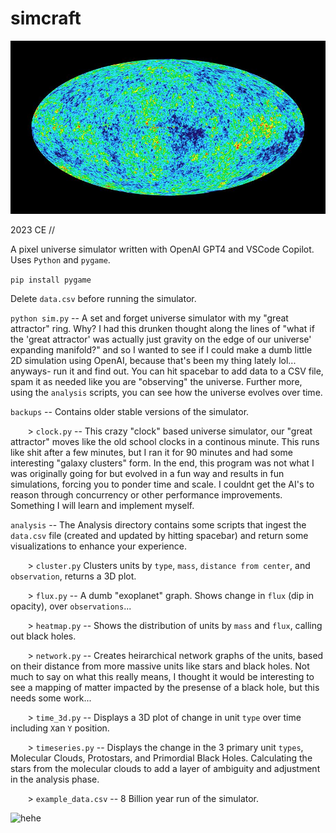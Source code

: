 # simcraft
![hehe](/assets/cmb.jpg)

2023 CE //

A pixel universe simulator written with OpenAI GPT4 and VSCode Copilot. Uses `Python` and `pygame`.

```pip install pygame```

Delete `data.csv` before running the simulator.

```python sim.py``` -- A set and forget universe simulator with my "great attractor" ring. Why? I had this drunken thought along the lines of "what if the 'great attractor' was actually just gravity on the edge of our universe' expanding manifold?" and so I wanted to see if I could make a dumb little 2D simulation using OpenAI, because that's been my thing lately lol... anyways- run it and find out. You can hit spacebar to add data to a CSV file, spam it as needed like you are "observing" the universe. Further more, using the `analysis` scripts, you can see how the universe evolves over time.

```backups``` -- Contains older stable versions of the simulator.

&nbsp;&nbsp;&nbsp;&nbsp;&nbsp;&nbsp; > ```clock.py``` -- This crazy "clock" based universe simulator, our "great attractor" moves like the old school clocks in a continous minute. This runs like shit after a few minutes, but I ran it for 90 minutes and had some interesting "galaxy clusters" form. In the end, this program was not what I was originally going for but evolved in a fun way and results in fun simulations, forcing you to ponder time and scale. I couldnt get the AI's to reason through concurrency or other performance improvements. Something I will learn and implement myself.

```analysis``` -- The Analysis directory contains some scripts that ingest the `data.csv` file (created and updated by hitting spacebar) and return some visualizations to enhance your experience.

&nbsp;&nbsp;&nbsp;&nbsp;&nbsp;&nbsp; > ```cluster.py``` Clusters units by `type`, `mass`, `distance from center`, and `observation`, returns a 3D plot.

&nbsp;&nbsp;&nbsp;&nbsp;&nbsp;&nbsp; > ```flux.py``` -- A dumb "exoplanet" graph. Shows change in `flux` (dip in opacity), over `observations`...

&nbsp;&nbsp;&nbsp;&nbsp;&nbsp;&nbsp; > ```heatmap.py``` -- Shows the distribution of units by `mass` and `flux`, calling out black holes.

&nbsp;&nbsp;&nbsp;&nbsp;&nbsp;&nbsp; > ```network.py``` -- Creates heirarchical network graphs of the units, based on their distance from more massive units like stars and black holes. Not much to say on what this really means, I thought it would be interesting to see a mapping of matter impacted by the presense of a black hole, but this needs some work...

&nbsp;&nbsp;&nbsp;&nbsp;&nbsp;&nbsp; > ```time_3d.py```  -- Displays a 3D plot of change in unit `type` over time including `X`an `Y` position.

&nbsp;&nbsp;&nbsp;&nbsp;&nbsp;&nbsp; > ```timeseries.py``` -- Displays the change in the 3 primary unit `types`, Molecular Clouds, Protostars, and Primordial Black Holes. Calculating the stars from the molecular clouds to add a layer of ambiguity and adjustment in the analysis phase.

&nbsp;&nbsp;&nbsp;&nbsp;&nbsp;&nbsp; > ```example_data.csv``` -- 8 Billion year run of the simulator.

![hehe](/assets/demo_211123.gif)